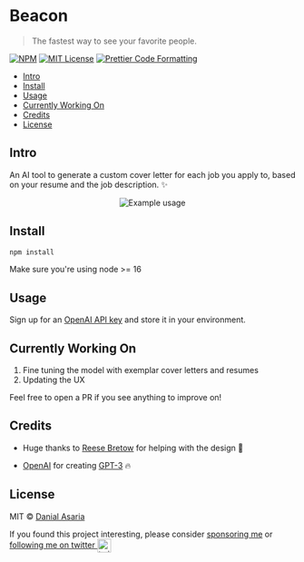 # Beacon <!-- omit in toc -->

> The fastest way to see your favorite people.

[![NPM](https://img.shields.io/npm/v/react-native.svg)](https://www.npmjs.com/package/react-native) [![MIT License](https://img.shields.io/badge/license-MIT-blue)](https://github.com/transitive-bullshit/chatgpt-api/blob/main/license) [![Prettier Code Formatting](https://img.shields.io/badge/code_style-prettier-brightgreen.svg)](https://prettier.io)

- [Intro](#intro)
- [Install](#install)
- [Usage](#usage)
- [Currently Working On](#currently-working-on)
- [Credits](#credits)
- [License](#license)


## Intro
An AI tool to generate a custom cover letter for each job you apply to, based on your resume and the job description. ✨

<p align="center">
  <img alt="Example usage" src="/media/demo.gif">
</p>

## Install

```bash
npm install
```
Make sure you're using  node >= 16

## Usage

Sign up for an [OpenAI API key](https://platform.openai.com/overview) and store it in your environment.

## Currently Working On

1. Fine tuning the model with exemplar cover letters and resumes
2. Updating the UX 

Feel free to open a PR if you see anything to improve on!


## Credits
- Huge thanks to [Reese Bretow](https://reesebretow.com/) for helping with the design 💪

- [OpenAI](https://openai.com) for creating [GPT-3](https://openai.com/product/gpt-3/) 🔥
## License

MIT © [Danial Asaria](https://danialasaria.com/)

If you found this project interesting, please consider [sponsoring me](https://github.com/sponsors/danialasaria) or <a href="https://twitter.com/danialasaria">following me on twitter <img src="https://storage.googleapis.com/saasify-assets/twitter-logo.svg" alt="twitter" height="24px" align="center"></a>